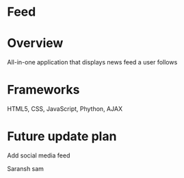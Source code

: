# Feed
# Overview
  All-in-one application that displays news feed a user follows

# Frameworks
  HTML5, CSS, JavaScript, Phython, AJAX

 # Future update plan
   Add social media feed

   Saransh sam
